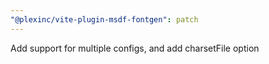 ```yaml
---
"@plexinc/vite-plugin-msdf-fontgen": patch
---
```


Add support for multiple configs, and add charsetFile option
